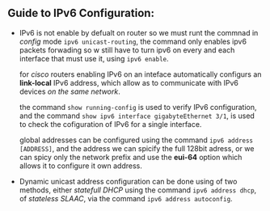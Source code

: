 ## Guide to IPv6 Configuration:

* IPv6 is not enable by defualt on router so we must runt the commnad in *config* mode
  `ipv6 unicast-routing`, the command only enables ipv6 packets forwading
  so w still have to turn ipv6 on every and each interface that must use it, using
  `ipv6 enable`.
  
  for *cisco* routers enabling IPv6 on an inteface automatically configurs 
  an **link-local** IPv6 address, which allow as to communicate with IPv6
  devices *on the same network*.
  
  the command `show running-config` is used to verify IPv6 configuration, 
  and the command `show ipv6 interface gigabyteEthernet 3/1`, is used to
  check the cofiguration of IPv6 for a single interface.
  
  global addresses can be configured using the command `ipv6 address [ADDRESS]`, and
  the address we can spicify the full 128bit adress, or we can spicy only the network
  prefix and use the **eui-64** option which allows it to configure it own address.
  
* Dynamic unicast address configuration can be done using of two methods, either
  *statefull DHCP* using the command `ipv6 address dhcp`, of *stateless SLAAC*,
  via the command `ipv6 address autoconfig`.
